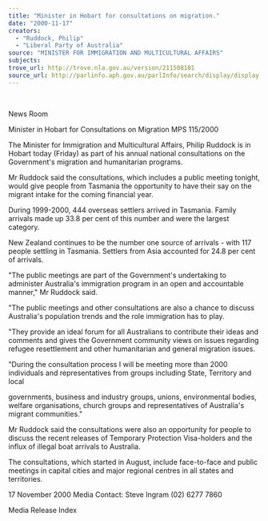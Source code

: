 ```yaml
---
title: "Minister in Hobart for consultations on migration."
date: "2000-11-17"
creators:
  - "Ruddock, Philip"
  - "Liberal Party of Australia"
source: "MINISTER FOR IMMIGRATION AND MULTICULTURAL AFFAIRS"
subjects:
trove_url: http://trove.nla.gov.au/version/211508101
source_url: http://parlinfo.aph.gov.au/parlInfo/search/display/display.w3p;query=Id%3A%22media/pressrel/2EV26%22
---
```


  

 News Room

 Minister in Hobart for Consultations on Migration MPS 115/2000

 The Minister for Immigration and Multicultural Affairs, Philip Ruddock is in Hobart today (Friday) as part of his annual national consultations on the Government's migration and humanitarian programs.

 Mr Ruddock said the consultations, which includes a public meeting tonight, would give people from Tasmania the opportunity to have their say on the migrant intake for the coming financial year.

 During 1999-2000, 444 overseas settlers arrived in Tasmania. Family arrivals made up 33.8 per cent of this number and were the largest category.

 New Zealand continues to be the number one source of arrivals - with 117 people settling in Tasmania. Settlers from Asia accounted for 24.8 per cent of arrivals.

 "The public meetings are part of the Government's undertaking to administer Australia's immigration program in an open and accountable manner," Mr Ruddock said.

 "The public meetings and other consultations are also a chance to discuss Australia's population trends and the role immigration has to play.

 "They provide an ideal forum for all Australians to contribute their ideas and comments and gives the Government community views on issues regarding refugee resettlement and other humanitarian and general migration issues.

 "During the consultation process I will be meeting more than 2000 individuals and representatives from groups including State, Territory and local

 governments, business and industry groups, unions, environmental bodies, welfare organisations, church groups and representatives of Australia's migrant communities."

 Mr Ruddock said the consultations were also an opportunity for people to discuss the recent releases of Temporary Protection Visa-holders and the influx of illegal boat arrivals to Australia.

 The consultations, which started in August, include face-to-face and public meetings in capital cities and major regional centres in all states and territories.

 17 November 2000 Media Contact: Steve Ingram (02) 6277 7860

 Media Release Index

  


